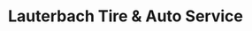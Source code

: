 ---
title: "Lauterbach Tire & Auto Service"
url: /springfield/lauterbach-tire-and-auto-service/
shop: car repair
---